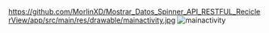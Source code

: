 https://github.com/MorlinXD/Mostrar_Datos_Spinner_API_RESTFUL_ReciclerView/app/src/main/res/drawable/mainactivity.jpg
![mainactivity](https://github.com/MorlinXD/Mostrar_Datos_Spinner_API_RESTFUL_ReciclerView/assets/110317905/80379d5c-7b1f-482d-973b-f39e17afb4de)
